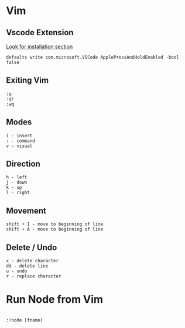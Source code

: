 # Vim

## Vscode Extension

[Look for installation section](https://github.com/VSCodeVim/Vim)

```
defaults write com.microsoft.VSCode ApplePressAndHoldEnabled -bool false
```

## Exiting Vim

```
:q
:q!
:wq
```

## Modes

```
i - insert
: - command
v - visual
```

## Direction

```
h - left
j - down
k - up
l - right
```

## Movement

```
shift + I - move to beginning of line
shift + A - move to beginning of line
```

## Delete / Undo

```
x - delete character
dd - delete line
u - undo
r - replace character
```

# Run Node from Vim

```

:!node [fname]

```
